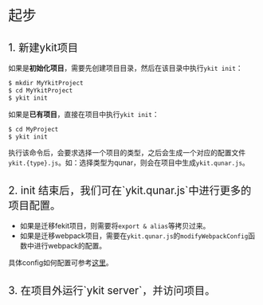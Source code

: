 <h1 style="font-weight: normal"> 起步 </h1>

<h2 style="font-weight: normal"> 1. 新建ykit项目 </h2>

如果是**初始化项目**，需要先创建项目目录，然后在该目录中执行`ykit init`：

```bash
$ mkdir MyYkitProject
$ cd MyYkitProject
$ ykit init
```

如果是**已有项目**，直接在项目中执行`ykit init`：

```bash
$ cd MyProject
$ ykit init
```

执行该命令后，会要求选择一个项目的类型，之后会生成一个对应的配置文件`ykit.{type}.js`。如：选择类型为qunar，则会在项目中生成`ykit.qunar.js`。

<h2 style="font-weight: normal"> 2. init 结束后，我们可在`ykit.qunar.js`中进行更多的项目配置。 </h2>

- 如果是迁移fekit项目，则需要将`export & alias`等拷贝过来。
- 如果是迁移webpack项目，需要在`ykit.qunar.js`的`modifyWebpackConfig`函数中进行webpack的配置。

具体config如何配置可参考[这里][1]。

<h2 style="font-weight: normal"> 3. 在项目外运行`ykit server`，并访问项目。 </h2>

[1]: ./config.html

